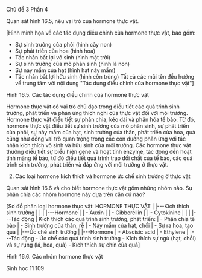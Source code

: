 Chủ đề 3
Phần 4

Quan sát hình 16.5, nêu vai trò của hormone thực vật.

[Hình minh họa về các tác dụng điều chỉnh của hormone thực vật, bao gồm:
- Sự sinh trưởng của phôi (hình cây non)
- Sự phát triển của hoa (hình hoa)
- Tác nhân bất lợi vô sinh (hình mặt trời)
- Sự sinh trưởng của mô phân sinh (hình lá non)
- Sự nảy mầm của hạt (hình hạt nảy mầm)
- Tác nhân bất lợi hữu sinh (hình côn trùng)
Tất cả các mũi tên đều hướng về trung tâm với nội dung "Tác dụng điều chỉnh của hormone thực vật"]

Hình 16.5. Các tác dụng điều chỉnh của hormone thực vật

Hormone thực vật có vai trò chủ đạo trong điều tiết các quá trình sinh trưởng, phát triển và phản ứng thích nghi của thực vật đối với môi trường. Hormone thực vật điều tiết sự phân chia, kéo dài và phân hóa tế bào. Từ đó, hormone thực vật điều tiết sự sinh trưởng của mô phân sinh, sự phát triển của phôi, sự nảy mầm của hạt, sinh trưởng của thân, phát triển của hoa, quả cũng như đóng vai trò quan trọng trong các con đường phản ứng với tác nhân kích thích vô sinh và hữu sinh của môi trường. Các hormone thực vật thường điều tiết sự biểu hiện gene và hoạt tính enzyme, tác động đến hoạt tính màng tế bào, từ đó điều tiết quá trình trao đổi chất của tế bào, các quá trình sinh trưởng, phát triển và đáp ứng với môi trường ở thực vật.

2. Các loại hormone kích thích và hormone ức chế sinh trưởng ở thực vật

Quan sát hình 16.6 và cho biết hormone thực vật gồm những nhóm nào. Sự phân chia các nhóm hormone này dựa trên căn cứ nào?

[Sơ đồ phân loại hormone thực vật:
HORMONE THỰC VẬT
|
|---Kích thích sinh trưởng
|   |
|   |---Hormone
|   |   - Auxin
|   |   - Gibberellin
|   |   - Cytokinine
|   |
|   |---Tác động
|       Kích thích các quá trình sinh trưởng, phát triển:
|       - Phân chia tế bào
|       - Sinh trưởng của thân, rễ
|       - Nảy mầm của hạt, chồi
|       - Sự ra hoa, tạo quả
|
|---Ức chế sinh trưởng
    |
    |---Hormone
    |   - Abscisic acid
    |   - Ethylene
    |
    |---Tác động
        - Ức chế các quá trình sinh trưởng
        - Kích thích sự ngủ (hạt, chồi) và sự rụng (lá, hoa, quả)
        - Kích thích sự chín của quả]

Hình 16.6. Các nhóm hormone thực vật

Sinh học 11 109